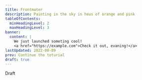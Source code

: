 ```yaml
---
title: Frontmater
description: Painting in the sky in heus of orange and pink
tableOfContents:
  minHeadingLevel: 2
  maxHeadingLevel: 3
banner:
  content: |
    We just launched someting cool!
    <a href="https://example.com">Check it out, evaning!</a>
lastUpdated: 2022-08-09
prev: Continue the toturial
draft: true
---
```


Draft
